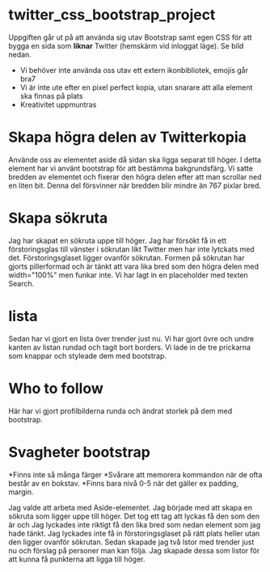 # twitter_css_bootstrap_project

Uppgiften går ut på att använda sig utav Bootstrap samt egen CSS för att bygga en sida som **liknar** Twitter (hemskärm vid inloggat läge). Se bild nedan.

- Vi behöver inte använda oss utav ett extern ikonbibliotek, emojis går bra7
- Vi är inte ute efter en pixel perfect kopia, utan snarare att alla element ska finnas på plats
- Kreativitet uppmuntras

# Skapa högra delen av Twitterkopia
Använde oss av elementet aside då sidan ska ligga separat till höger. I detta element har vi använt bootstrap för att bestämma bakgrundsfärg. Vi satte bredden av elementet och fixerar den högra delen efter att man scrollar ned en liten bit. Denna del försvinner när bredden blir mindre än 767 pixlar bred.  

# Skapa sökruta
Jag har skapat en sökruta uppe till höger. Jag har försökt få in ett förstoringsglas till vänster i sökrutan likt Twitter men har inte lytckats med det. Förstoringsglaset ligger ovanför sökrutan. 
Formen på sökrutan har gjorts pillerformad och är tänkt att vara lika bred som den högra delen med width="100%" men funkar inte.
Vi har lagt in en placeholder med texten Search.

# lista
Sedan har vi gjort en lista över trender just nu. Vi har gjort övre och undre kanten av listan rundad och tagit bort borders. Vi lade in de tre prickarna som knappar och styleade dem med bootstrap.

# Who to follow
Här har vi gjort profilbilderna runda och ändrat storlek på dem med bootstrap.

# Svagheter bootstrap
*Finns inte så många färger
*Svårare att memorera kommandon när de ofta består av en bokstav.
*Finns bara nivå 0-5 när det gäller ex padding, margin.

Jag valde att arbeta med Aside-elementet. Jag började med att skapa en sökruta som ligger uppe till höger. Det tog ett tag att lyckas få den som den är och Jag lyckades inte riktigt få den lika bred som nedan element som jag hade tänkt. Jag lyckades inte få in förstoringsglaset på rätt plats heller utan den ligger ovanför sökrutan.
Sedan skapade jag två lstor med trender just nu och förslag på personer man kan följa. Jag skapade dessa som listor för att kunna få punkterna att ligga till höger.
